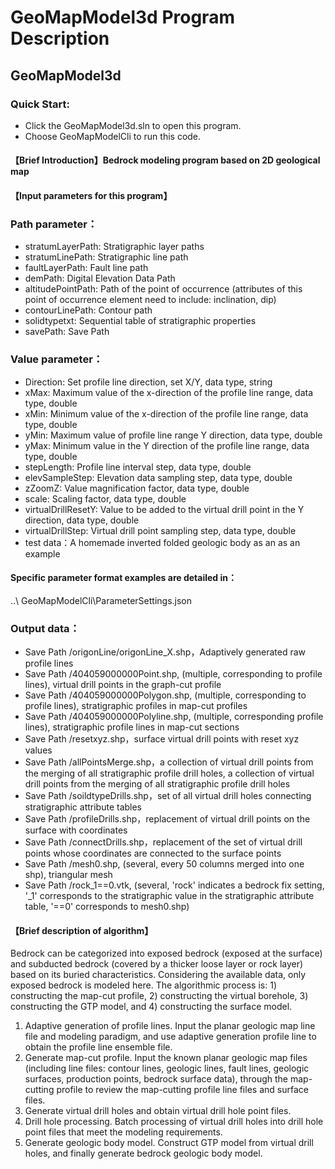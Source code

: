 # GeoMapModel3d Program Description
## GeoMapModel3d

### Quick Start: 
+ Click the GeoMapModel3d.sln to open this program.
+ Choose GeoMapModelCli to run this code.

#### 【Brief Introduction】Bedrock modeling program based on 2D geological map

#### 【Input parameters for this program】

### Path parameter：
+ stratumLayerPath: Stratigraphic layer paths
+ stratumLinePath: Stratigraphic line path
+ faultLayerPath: Fault line path
+ demPath: Digital Elevation Data Path
+ altitudePointPath: Path of the point of occurrence (attributes of this point of occurrence element need to include: inclination, dip)
+ contourLinePath: Contour path
+ solidtypetxt: Sequential table of stratigraphic properties
+ savePath: Save Path

### Value parameter：
+ Direction: Set profile line direction, set X/Y, data type, string
+ xMax: Maximum value of the x-direction of the profile line range, data type, double
+ xMin: Minimum value of the x-direction of the profile line range, data type, double
+ yMin: Maximum value of profile line range Y direction, data type, double
+ yMax: Minimum value in the Y direction of the profile line range, data type, double
+ stepLength: Profile line interval step, data type, double
+ elevSampleStep: Elevation data sampling step, data type, double
+ zZoomZ: Value magnification factor, data type, double
+ scale: Scaling factor, data type, double
+ virtualDrillResetY: Value to be added to the virtual drill point in the Y direction, data type, double
+ virtualDrillStep: Virtual drill point sampling step, data type, double
+ test data：A homemade inverted folded geologic body as an as an example

#### Specific parameter format examples are detailed in：
..\ GeoMapModelCli\ParameterSettings.json

### Output data：
+ Save Path /origonLine/origonLine_X.shp，Adaptively generated raw profile lines
+ Save Path /404059000000Point.shp, (multiple, corresponding to profile lines), virtual drill points in the graph-cut profile
+ Save Path /404059000000Polygon.shp, (multiple, corresponding to profile lines), stratigraphic profiles in map-cut profiles
+ Save Path /404059000000Polyline.shp, (multiple, corresponding profile lines), stratigraphic profile lines in map-cut sections
+ Save Path /resetxyz.shp，surface virtual drill points with reset xyz values
+ Save Path /allPointsMerge.shp，a collection of virtual drill points from the merging of all stratigraphic profile drill holes, a collection of virtual drill points from the merging of all stratigraphic profile drill holes 
+ Save Path /soildtypeDrills.shp，set of all virtual drill holes connecting stratigraphic attribute tables
+ Save Path /profileDrills.shp，replacement of virtual drill points on the surface with coordinates
+ Save Path /connectDrills.shp，replacement of the set of virtual drill points whose coordinates are connected to the surface points 
+ Save Path /mesh0.shp, (several, every 50 columns merged into one shp), triangular mesh
+ Save Path /rock_1==0.vtk, (several, 'rock' indicates a bedrock fix setting, '_1' corresponds to the stratigraphic value in the stratigraphic attribute table, '==0' corresponds to mesh0.shp)

#### 【Brief description of algorithm】
Bedrock can be categorized into exposed bedrock (exposed at the surface) and subducted bedrock (covered by a thicker loose layer or rock layer) based on its buried characteristics. Considering the available data, only exposed bedrock is modeled here. The algorithmic process is: 1) constructing the map-cut profile, 2) constructing the virtual borehole, 3) constructing the GTP model, and 4) constructing the surface model.
1. Adaptive generation of profile lines. Input the planar geologic map line file and modeling paradigm, and use adaptive generation profile line to obtain the profile line ensemble file.
2. Generate map-cut profile. Input the known planar geologic map files (including line files: contour lines, geologic lines, fault lines, geologic surfaces, production points, bedrock surface data), through the map-cutting profile to review the map-cutting profile line files and surface files.
3. Generate virtual drill holes and obtain virtual drill hole point files.
4. Drill hole processing. Batch processing of virtual drill holes into drill hole point files that meet the modeling requirements.
5. Generate geologic body model. Construct GTP model from virtual drill holes, and finally generate bedrock geologic body model.
